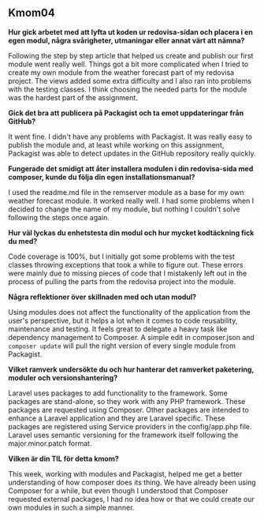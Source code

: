 ---
---

Kmom04
-------------------------
**Hur gick arbetet med att lyfta ut koden ur redovisa-sidan och placera i en egen modul, några svårigheter, utmaningar eller annat värt att nämna?**

Following the step by step article that helped us create and publish our first module went really well. Things got a bit more complicated when I tried to create my own module from the weather forecast part of my redovisa project. The views added some extra difficulty and I also ran into problems with the testing classes. I think choosing the needed parts for the module was the hardest part of the assignment.


**Gick det bra att publicera på Packagist och ta emot uppdateringar från GitHub?**

It went fine. I didn't have any problems with Packagist. It was really easy to publish the module and, at least while working on this assignment, Packagist was able to detect updates in the GitHub repository really quickly.


**Fungerade det smidigt att åter installera modulen i din redovisa-sida med composer, kunde du följa din egen installationsmanual?**

I used the readme.md file in the remserver module as a base for my own weather forecast module. It worked really well. I had some problems when I decided to change the name of my module, but nothing I couldn't solve following the steps once again.


**Hur väl lyckas du enhetstesta din modul och hur mycket kodtäckning fick du med?**

Code coverage is 100%, but I initially got some problems with the test classes throwing exceptions that took a while to figure out. These errors were mainly due to missing pieces of code that I mistakenly left out in the process of pulling the parts from the redovisa project into the module.


**Några reflektioner över skillnaden med och utan modul?**

Using modules does not affect the functionality of the application from the user's perspective, but it helps a lot when it comes to code reusability, maintenance and testing. It feels great to delegate a heavy task like dependency management to Composer. A simple edit in composer.json and <code>composer update</code> will pull the right version of every single module from Packagist.


**Vilket ramverk undersökte du och hur hanterar det ramverket paketering, moduler och versionshantering?**

Laravel uses packages to add functionality to the framework. Some packages are stand-alone, so they work with any PHP framework. These packages are requested using Composer. Other packages are intended to enhance a Laravel application and they are Laravel specific. These packages are registered using Service providers in the config/app.php file.
Laravel uses semantic versioning for the framework itself following the major.minor.patch format.


**Vilken är din TIL för detta kmom?**

This week, working with modules and Packagist, helped me get a better understanding of how composer does its thing. We have already been using Composer for a while, but even though I understood that Composer requested external packages, I had no idea how or that we could create our own modules in such a simple manner.
